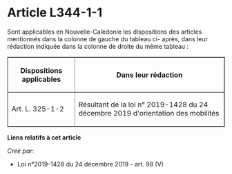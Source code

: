 # Article L344-1-1

Sont applicables en Nouvelle-Calédonie les dispositions des articles mentionnés dans la colonne de gauche du tableau ci-
après, dans leur rédaction indiquée dans la colonne de droite du même tableau :

<table border="1">
  <tbody>
    <tr>
      <th>

Dispositions applicables</th>
      <th>

Dans leur rédaction</th>
    </tr>
    <tr>
      <td align="left">

Art. L. 325-1-2</td>
      <td align="left">

Résultant de la loi n° 2019-1428 du 24 décembre 2019 d'orientation des mobilités</td>
    </tr>
  </tbody>
</table>

**Liens relatifs à cet article**

_Créé par_:

  - Loi n°2019-1428 du 24 décembre 2019 - art. 98 (V)
